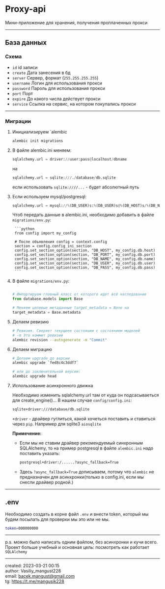 # Proxy-api

Мини-приложение для хранения, получения проплаченных прокси

---

## База данных

### Схема
- `id` id записи
- `create` Дата занесения в бд
- `server` Сервер, формат (`255.255.255.255`)
- `username` Логин для использования прокси
- `password` Пароль для использования прокси
- `port` Порт
- `expire` До какого числа действует прокси 
- `service` Ссылка на сервис, на котором покупались прокси

--- 

### Миграции 
1. Инициализируем `alembic

    ```bash
    alembic init migrations
    ```

1. В файле alembic.ini меняем:  
    ```python
    sqlalchemy.url = driver://user:pass@localhost/dbname  
    ```
    на  
    ```python
    sqlalchemy.url = sqlite:///./database/db.sqlite
    ```
    если использовать `sqlite:////...` - будет абсолютный путь
    
1. Если используем mysql/postgresql:  
    ```python
    sqlalchemy.url = mysql://%(DB_USER)s:%(DB_USER)s@%(DB_HOST)s/%(DB_NAME)s
    ```
    Чтоб передать данные в alembic.ini, необходимо добавить в файле `migrations/env.py`: 

        ```python
        from config import my_config

        # После объявления config = context.config
        section = config.config_ini_section
        config.set_section_option(section, "DB_HOST", my_config.db.host)
        config.set_section_option(section, "DB_PORT", my_config.db.port)
        config.set_section_option(section, "DB_NAME", my_config.db.name)
        config.set_section_option(section, "DB_USER", my_config.db.user)
        config.set_section_option(section, "DB_PASS", my_config.db.pass)
        ```
1. В файле `migrations/env.py`: 
    ```python

    # Импортируем главный класс от которого идет всё наследование
    from database.models import Base

    # Меняем целевые метаданные target_metadata = None на 
    target_metadata = Base.metadata

    ```

1. Делаем ревизию

    ```bash
    # Ревизия. Сверяет текущеее состоянии с состоянием моделей
    # -m Это коммит ревизии
    alembic revision --autogenerate -m "Commit"
    ```

1. Делаем миграцию
    ```bash
    # Делаем upgrade до версии
    alembic upgrade `fed8c4c3ddf7`

    # или до заключительной версии:
    alembic upgrade head
    ```

1. Использование асинхронного движка  
   
    Необходимо изменить sqlalchemy.url там от куда он подсасываеться для create_engine()... В нашем случае `config/config.ini`:
    ```bash
    sqlite+driver:///database/db.sqlite
    ```
    `+driver` - драйвер гуглиться, какой хочеться поставить и ставиться через `pip`. Например для sqlite3 `aiosqlite`  
  
    **Примечение:**  
    - Если мы не ставим драйвер рекомендуемый синхронным SQLAlchemy, то на пример postgresql в файле `alembic.ini` надо поставить указать: 
        ```bash 
        postgresql+driver:/......?async_fallback=True
        ```
    - Здесь `?async_fallback=True` дописываем, потому что `alembic` не предназначен для асинхронки(только в config.ini, если мы снесли драйвер родной.)

---


## .env 
Необходимо создать в корне файл `.env` и внести token, который мы будем посылать для проверки мы это или не мы.
```bash
token=000000000
```


---
p.s. можно было написать одним файлом, без асинхронки и кучи всего.  
Проект больше учебный и основная цель: посмотреть как работает `SQLAlchemy`

---

created: 2023-03-21 00:15  
author: Vasiliy_mangust228  
email: <a href="mailto:bacek.mangust@gmail.com">bacek.mangust@gmail.com</a>  
tg: https://t.me/mangusik228  
            